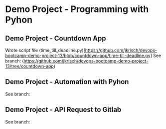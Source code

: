 # Demo Project - Programming with Pyhon

## Demo Project - Countdown App
Wrote script file (time_till_deadline.py)[https://github.com/jkrisch/devops-bootcamp-demo-project-13/blob/countdown-app/time-till-deadline.py]
See branch:
(https://github.com/jkrisch/devops-bootcamp-demo-project-13/tree/countdown-app)

## Demo Project - Automation with Pyhon
See branch:


## Demo Project - API Request to Gitlab
See branch:
